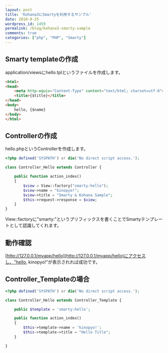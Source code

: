 ```yaml
---
layout: post
title: 'Kohana3にSmartyを利用するサンプル'
date: 2010-9-25
wordpress_id: 1459
permalink: /blog/kohana3-smarty-sample
comments: true
categories: ["php", "PHP", "Smarty"]
---
```

## Smarty templateの作成
application/viewsにhello.tplというファイルを作成します。

```html
<html>
<head>
	<meta http-equiv="Content-Type" content="text/html; charset=utf-8">
	<title>{$title}</title>
</head>
<body>
	hello, {$name}
</body>
</html>

```

## Controllerの作成
hello.phpというControllerを作成します。

```php
<?php defined('SYSPATH') or die('No direct script access.');

class Controller_Hello extends Controller {

	public function action_index()
	{
		$view = View::factory("smarty:hello");
		$view->name = "kinopyo!";
		$view->title = "Smarty & Kohana Sample";
		$this->request->response = $view;
	}
}

```

View::factoryに"smarty:"というプリフィックスを書くことでSmartyテンプレートとして認識してくれます。

## 動作確認
[http://127.0.0.1/myapp/hello](http://127.0.0.1/myapp/hello)にアクセスし、"hello, kinopyo!"が表示されれば成功です。

## Controller_Templateの場合

```php
<?php defined('SYSPATH') or die('No direct script access.');

class Controller_Hello extends Controller_Template {

	public $template = 'smarty:hello';

	public function action_index()
	{
		$this->template->name = 'kinopyo!';
		$this->template->title = "Hello Title";
	}

}

```
